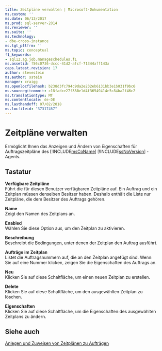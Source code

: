 ```yaml
---
title: Zeitpläne verwalten | Microsoft-Dokumentation
ms.custom: ''
ms.date: 06/13/2017
ms.prod: sql-server-2014
ms.reviewer: ''
ms.suite: ''
ms.technology:
- dbe-cross-instance
ms.tgt_pltfrm: ''
ms.topic: conceptual
f1_keywords:
- sql12.ag.job.manageschedules.f1
ms.assetid: f56c0736-dccc-41d2-afcf-71344aff143a
caps.latest.revision: 17
author: stevestein
ms.author: sstein
manager: craigg
ms.openlocfilehash: b238d3fc794c9da2e232eb6131bb3e1b031f9bc6
ms.sourcegitcommit: c18fadce27f330e1d4f36549414e5c84ba2f46c2
ms.translationtype: MT
ms.contentlocale: de-DE
ms.lasthandoff: 07/02/2018
ms.locfileid: "37317467"
---
```

# <a name="manage-schedules"></a>Zeitpläne verwalten
  Ermöglicht Ihnen das Anzeigen und Ändern von Eigenschaften für Auftragszeitpläne des [!INCLUDE[msCoName](../../includes/msconame-md.md)] [!INCLUDE[ssNoVersion](../../includes/ssnoversion-md.md)] -Agents.  
  
## <a name="options"></a>Tastatur  
 **Verfügbare Zeitpläne**  
 Führt die für diesen Benutzer verfügbaren Zeitpläne auf. Ein Auftrag und ein Zeitplan müssen denselben Besitzer haben. Deshalb enthält die Liste nur Zeitpläne, die dem Besitzer des Auftrags gehören.  
  
 **Name**  
 Zeigt den Namen des Zeitplans an.  
  
 **Enabled**  
 Wählen Sie diese Option aus, um den Zeitplan zu aktivieren.  
  
 **Beschreibung**  
 Beschreibt die Bedingungen, unter denen der Zeitplan den Auftrag ausführt.  
  
 **Aufträge im Zeitplan**  
 Listet die Auftragsnummern auf, die an den Zeitplan angefügt sind. Wenn Sie auf eine Nummer klicken, zeigen Sie die Eigenschaften des Auftrags an.  
  
 **Neu**  
 Klicken Sie auf diese Schaltfläche, um einen neuen Zeitplan zu erstellen.  
  
 **Delete**  
 Klicken Sie auf diese Schaltfläche, um den ausgewählten Zeitplan zu löschen.  
  
 **Eigenschaften**  
 Klicken Sie auf diese Schaltfläche, um die Eigenschaften des ausgewählten Zeitplans zu ändern.  
  
## <a name="see-also"></a>Siehe auch  
 [Anlegen und Zuweisen von Zeitplänen zu Aufträgen](create-and-attach-schedules-to-jobs.md)  
  
  
